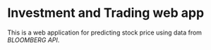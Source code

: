 # Investment and Trading web app

This is a web application for predicting stock price using data from _BLOOMBERG API_.
